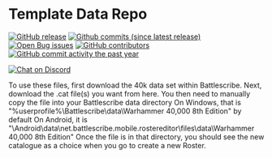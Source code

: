 Template Data Repo
==================

[![GitHub release](https://img.shields.io/github/release/BSData/TemplateDataRepo.svg?style=flat-square)](https://github.com/Mad-Spy/40kHomebrew/releases/latest)
[![Github commits (since latest release)](https://img.shields.io/github/commits-since/BSData/TemplateDataRepo/latest.svg?style=flat-square)](https://github.com/Mad-Spy/40kHomebrew/releases)
[![Open Bug issues](https://img.shields.io/github/issues/BSData/TemplateDataRepo/bug.svg?style=flat-square&label=bugs)](https://github.com/Mad-Spy/40kHomebrew/issues?q=is%3Aissue+is%3Aopen+label%3Abug)
[![GitHub contributors](https://img.shields.io/github/contributors/BSData/TemplateDataRepo.svg?style=flat-square)](https://github.com/Mad-Spy/40kHomebrew/graphs/contributors)
[![GitHub commit activity the past year](https://img.shields.io/github/commit-activity/y/BSData/TemplateDataRepo.svg?style=flat-square)](https://github.com/Mad-Spy/40kHomebrew/pulse/monthly)

[![Chat on Discord](https://img.shields.io/discord/558412685981777922.svg?logo=discord&style=popout-square)](https://discord.gg/KqPVhds)

To use these files, first download the 40k data set within Battlescribe.
Next, download the .cat file(s) you want from here.
You then need to manually copy the file into your Battlescribe data directory
On Windows, that is "%userprofile%\Battlescribe\data\Warhammer 40,000 8th Edition" by default
On Android, it is "\Android\data\net.battlescribe.mobile.rostereditor\files\data\Warhammer 40,000 8th Edition"
Once the file is in that directory, you should see the new catalogue as a choice when you go to create a new Roster.
